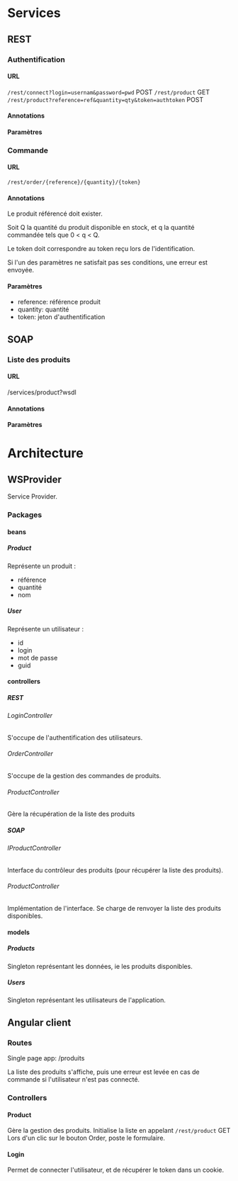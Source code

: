 # Services
## REST
### Authentification
#### URL
`/rest/connect?login=usernam&password=pwd` POST
`/rest/product` GET
`/rest/product?reference=ref&quantity=qty&token=authtoken` POST

#### Annotations

#### Paramètres

### Commande
#### URL
`/rest/order/{reference}/{quantity}/{token}`

#### Annotations
Le produit référencé doit exister.

Soit Q la quantité du produit disponible en stock, et q la quantité commandée 
tels que 0 < q < Q.

Le token doit correspondre au token reçu lors de l'identification.

Si l'un des paramètres ne satisfait pas ses conditions, une erreur est envoyée.

#### Paramètres
* reference: référence produit
* quantity: quantité
* token: jeton d'authentification

## SOAP
### Liste des produits
#### URL
/services/product?wsdl

#### Annotations

#### Paramètres


# Architecture
## WSProvider
Service Provider.

### Packages
#### beans
##### Product
Représente un produit :
* référence
* quantité
* nom

##### User
Représente un utilisateur :
* id
* login
* mot de passe
* guid

#### controllers
##### REST
###### LoginController
S'occupe de l'authentification des utilisateurs.

###### OrderController
S'occupe de la gestion des commandes de produits.

###### ProductController
Gère la récupération de la liste des produits

##### SOAP
###### IProductController
Interface du contrôleur des produits (pour récupérer la liste des produits).
###### ProductController
Implémentation de l'interface.
Se charge de renvoyer la liste des produits disponibles.

#### models
##### Products
Singleton représentant les données, ie les produits disponibles.

##### Users
Singleton représentant les utilisateurs de l'application.

## Angular client
### Routes
Single page app: /produits

La liste des produits s'affiche, puis une erreur est levée en cas de commande
si l'utilisateur n'est pas connecté.

### Controllers
#### Product
Gère la gestion des produits.
Initialise la liste en appelant `/rest/product` GET
Lors d'un clic sur le bouton Order, poste le formulaire.

#### Login
Permet de connecter l'utilisateur, et de récupérer le token dans un cookie.


